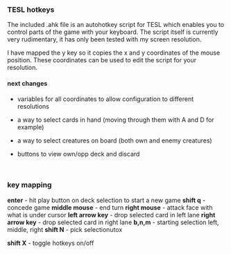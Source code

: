 ### TESL hotkeys

The included .ahk file is an autohotkey script for TESL which enables you to control parts of the game with your keyboard. The script itself is currently very rudimentary, it has only been tested with my screen resolution.

I have mapped the y key so it copies the x and y coordinates of the mouse position. These coordinates can be used to edit the script for your resolution.

#### next changes

* variables for all coordinates to allow configuration to different resolutions

* a way to select cards in hand (moving through them with A and D for example)

* a way to select creatures on board (both own and enemy creatures)

* buttons to view own/opp deck and discard

  ​

### key mapping

**enter** - hit play button on deck selection to start a new game
**shift q** - concede game
**middle mouse** - end turn
**right mouse** - attack face with what is under cursor
**left arrow key** - drop selected card in left lane
**right arrow key** - drop selected card in right lane
**b,n,m** - starting selection left, middle, right
**shift N** - pick selectionutox

**shift X** - toggle hotkeys on/off



